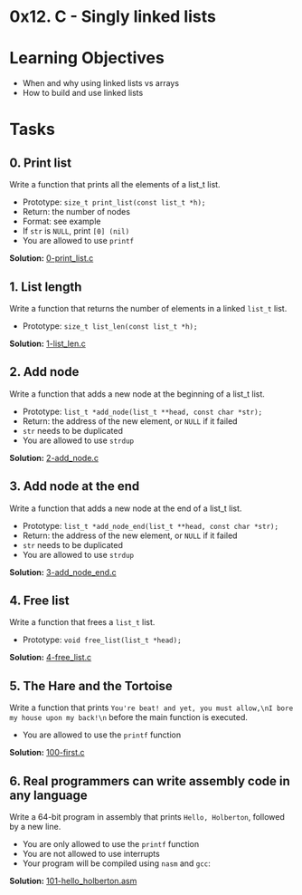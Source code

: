 # 0x12. C - Singly linked lists

# Learning Objectives

* When and why using linked lists vs arrays
* How to build and use linked lists

# Tasks

## 0. Print list

Write a function that prints all the elements of a list_t list.

* Prototype: `size_t print_list(const list_t *h);`
* Return: the number of nodes
* Format: see example
* If `str` is `NULL`, print `[0] (nil)`
* You are allowed to use `printf`

**Solution:** [0-print_list.c](./0-print_list.c)

## 1. List length

Write a function that returns the number of elements in a linked `list_t` list.

* Prototype: `size_t list_len(const list_t *h);`

**Solution:** [1-list_len.c](./1-list_len.c)

## 2. Add node

Write a function that adds a new node at the beginning of a list_t list.

* Prototype: `list_t *add_node(list_t **head, const char *str);`
* Return: the address of the new element, or `NULL` if it failed
* `str` needs to be duplicated
* You are allowed to use `strdup`

**Solution:** [2-add_node.c](./2-add_node.c)

## 3. Add node at the end

Write a function that adds a new node at the end of a list_t list.

* Prototype: `list_t *add_node_end(list_t **head, const char *str);`
* Return: the address of the new element, or `NULL` if it failed
* `str` needs to be duplicated
* You are allowed to use `strdup`

**Solution:** [3-add_node_end.c](./3-add_node_end.c)

## 4. Free list

Write a function that frees a `list_t` list.

* Prototype: `void free_list(list_t *head);`

**Solution:** [4-free_list.c](./4-free_list.c)

## 5. The Hare and the Tortoise

Write a function that prints `You're beat! and yet, you must allow,\nI bore my house upon my back!\n` before the main function is executed.

* You are allowed to use the `printf` function

**Solution:** [100-first.c](./100-first.c)

## 6. Real programmers can write assembly code in any language

Write a 64-bit program in assembly that prints `Hello, Holberton`, followed by a new line.

* You are only allowed to use the `printf` function
* You are not allowed to use interrupts
* Your program will be compiled using `nasm` and `gcc`:

**Solution:** [101-hello_holberton.asm](./101-hello_holberton.asm)
